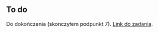 ## To do
Do dokończenia (skonczyłem podpunkt 7).
[Link do zadania](https://github.com/wsei-csharp201/cs-lab03-Pudelko).
